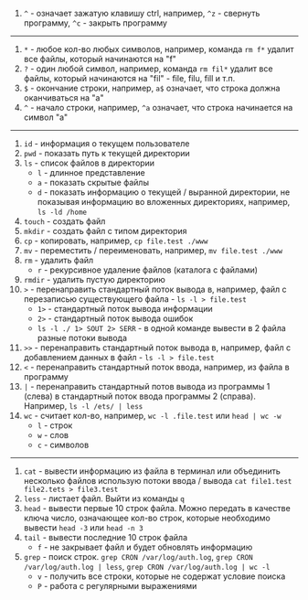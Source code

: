 1. `^` - означает зажатую клавишу ctrl, например, `^z` - свернуть программу, `^c` - закрыть программу
---

1. `*` - любое кол-во любых символов, например, команда `rm f*` удалит все файлы, который начинаются на "f"
1. `?` - один любой символ, например, команда `rm fil*` удалит все файлы, который начинаются на "fil" - file, filu, fill и т.п.
1. `$` - окончание строки, например, `a$` означает, что строка должна оканчиваться на "а"
1. `^` - начало строки, например, `^a` означает, что строка начинается на символ "a"
---

1. `id` - информация о текущем пользователе
1. `pwd` - показать путь к текущей директории
1. `ls` - список файлов в директории
   - `l` - длинное представление
   - `a` - показать скрытые файлы
   - `d` - показать информацию о текущей / выранной директории, не показывая информацию во вложенных директориях, например, `ls -ld /home` 
1. `touch` - создать файл
1. `mkdir` - создать файл с типом директория
1. `cp` - копировать, например, `cp file.test ./www`
1. `mv` - переместить / переименовать, например, `mv file.test ./www`
1. `rm` - удалить файл
   - `r` - рекурсивное удаление файлов (каталога с файлами)
1. `rmdir` - удалить пустую директорию
1. `>` - перенаправить стандартный поток вывода в, например, файл с перезаписью существующего файла - `ls -l > file.test`
   - `1>` - стандартный поток вывода информации
   - `2>` - стандартный поток вывода ошибок
   - `ls -l ./ 1> SOUT 2> SERR` - в одной команде вывести в 2 файла разные потоки вывода
1. `>>` - перенаправить стандартный поток вывода в, например, файл с добавлением данных в файл - `ls -l > file.test`
1. `<` - перенаправить стандартный поток ввода, например, из файла в программу
1. `|` - перенаправить стандартный потов вывода из программы 1 (слева) в стандартный поток ввода программы 2 (справа). Например, `ls -l /ets/ | less`
1. `wc` - считает кол-во, например, `wc -l .file.test` или `head | wc -w`
    - `l` - строк
    - `w` - слов
    - `c` - символов
---

1. `cat` - вывести информацию из файла в терминал или объединить несколько файлов использую потоки ввода / вывода `cat file1.test file2.tets > file3.test`
1. `less` - листает файл. Выйти из команды `q`
1. `head` - вывести первые 10 строк файла. Можно передать в качестве ключа число, означающее кол-во строк, которые необходимо вывести `head -3` или `head -n 3`  
1. `tail` - вывести последние 10 строк файла
    - `f` - не закрывает файл и будет обновлять информацию
1. `grep` - поиск строк. `grep CRON /var/log/auth.log`, `grep CRON /var/log/auth.log | less`, `grep CRON /var/log/auth.log | wc -l`
    - `v` - получить все строки, которые не содержат условие поиска
    - `P` - работа с регулярными выражениями


